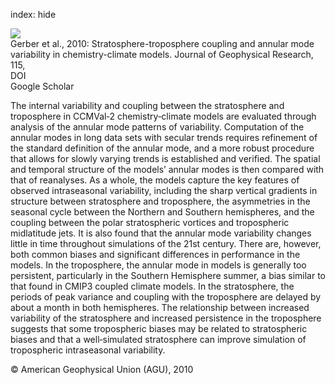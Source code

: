 index: hide

<div class="Citation">
    <div class="Citation-thumb CitationThumb-linked"  data-href="https://doi.org/10.1029/2009jd013770">
      <img src="https://static.claimspace.cloud/climate-study-static/refs/thumbs/14/Gerber_et_al_2010-thumb.png" />
    </div>

  <div class="Citation-body">
    <div class="Citation-text">Gerber et al., 2010: Stratosphere-troposphere coupling and annular mode variability in chemistry-climate models. <span class="Article-journal">Journal of Geophysical Research, </span><span class="Article-volume">115, </span></div>
    <div class="Citation-links">
      <div class="CitationLink" data-href="https://doi.org/10.1029/2009jd013770">
        <div class="CitationLink-icon CitationLink-Doi"></div>
        <div class="CitationLink-text">DOI</div>
      </div>
      <div class="CitationLink" data-href="https://scholar.google.com/scholar?q=10.1029/2009jd013770">
        <div class="CitationLink-icon CitationLink-Scholar"></div>
        <div class="CitationLink-text">Google Scholar</div>
      </div>
    </div>
  </div>
</div>

The internal variability and coupling between the stratosphere and troposphere in CCMVal‐2 chemistry‐climate models are evaluated through analysis of the annular mode patterns of variability. Computation of the annular modes in long data sets with secular trends requires refinement of the standard definition of the annular mode, and a more robust procedure that allows for slowly varying trends is established and verified. The spatial and temporal structure of the models’ annular modes is then compared with that of reanalyses. As a whole, the models capture the key features of observed intraseasonal variability, including the sharp vertical gradients in structure between stratosphere and troposphere, the asymmetries in the seasonal cycle between the Northern and Southern hemispheres, and the coupling between the polar stratospheric vortices and tropospheric midlatitude jets. It is also found that the annular mode variability changes little in time throughout simulations of the 21st century. There are, however, both common biases and significant differences in performance in the models. In the troposphere, the annular mode in models is generally too persistent, particularly in the Southern Hemisphere summer, a bias similar to that found in CMIP3 coupled climate models. In the stratosphere, the periods of peak variance and coupling with the troposphere are delayed by about a month in both hemispheres. The relationship between increased variability of the stratosphere and increased persistence in the troposphere suggests that some tropospheric biases may be related to stratospheric biases and that a well‐simulated stratosphere can improve simulation of tropospheric intraseasonal variability.

<div class="Citation-copy">
&copy; American Geophysical Union (AGU), 2010
</div>